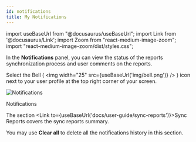 ```yaml
---
id: notifications
title: My Notifications
---
```


import useBaseUrl from "@docusaurus/useBaseUrl";
import Link from '@docusaurus/Link';
import Zoom from "react-medium-image-zoom";
import "react-medium-image-zoom/dist/styles.css";

In the **Notifications** panel, you can view the status of the reports synchronization process and user comments on the reports.

Select the Bell ( <img width="25" src={useBaseUrl('img/bell.png')} /> ) icon next to your user profile at the top right corner of your screen.

  <div class="center">
    <Zoom>
      <img alt="Notifications" src={useBaseUrl('doc-images/user-guide/notifications.png')}/>
    </Zoom>
    <p>Notifications</p>
  </div>

The section <Link to={useBaseUrl('docs/user-guide/sync-reports')}>Sync Reports</Link> covers the sync reports summary.

You may use **Clear all** to delete all the notifications history in this section.
